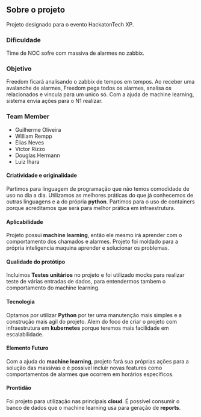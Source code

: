## Sobre o projeto

Projeto designado para o evento HackatonTech XP.

### Dificuldade

Time de NOC sofre com massiva de alarmes no zabbix. 

### Objetivo

Freedom ficará analisando o zabbix de tempos em tempos. Ao receber uma avalanche de alarmes, Freedom pega todos os alarmes, analisa os relacionados e vincula para um unico só. Com a ajuda de machine learning, sistema envia ações para o N1 realizar. 

### Team Member

 - Guilherme Oliveira
 - William Rempp
 - Elias Neves
 - Victor Rizzo
 - Douglas Hermann
 - Luiz Ihara

#### Criatividade e originalidade
Partimos para linguagem de programação que não temos comodidade de uso no dia a dia. Utilizamos as melhores práticas do que já conhecemos de outras linguagens e a do própria **python**. Partimos para o uso de containers porque acreditamos que será para melhor prática em infraestrutura.


#### Aplicabilidade
Projeto possui **machine learning**, então ele mesmo irá aprender com o comportamento dos chamados e alarmes. Projeto foi moldado para a própria inteligencia maquina aprender e solucionar os problemas.

#### Qualidade do protótipo
Incluimos **Testes unitários** no projeto e foi utilizado mocks para realizar teste de várias entradas de dados, para entendermos tambem o comportamento do machine learning.

#### Tecnologia
Optamos por utilizar **Python** por ter uma manutenção mais simples e a construção mais agil do projeto. Alem do foco de criar o projeto com infraestrutura em **kubernetes** porque teremos mais facilidade em escalabilidade.

#### Elemento Futuro
Com a ajuda do **machine learning**, projeto fará sua próprias ações para a solução das massivas e é possivel incluir novas features como comportamentos de alarmes que ocorrem em horários específicos.


#### Prontidão
Foi projeto para utilização nas principais **cloud**. É possivel consumir o banco de dados que o machine learning usa para geração de **reports**.